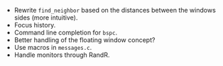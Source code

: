 - Rewrite `find_neighbor` based on the distances between the windows sides (more intuitive).
- Focus history.
- Command line completion for `bspc`.
- Better handling of the floating window concept?
- Use macros in `messages.c`.
- Handle monitors through RandR.
